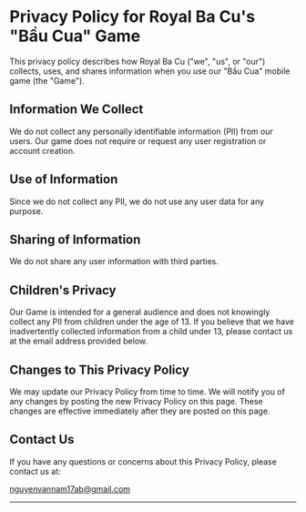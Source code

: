 # Privacy Policy for Royal Ba Cu's "Bầu Cua" Game

This privacy policy describes how Royal Ba Cu ("we", "us", or "our") collects, uses, and shares information when you use our "Bầu Cua" mobile game (the "Game").

## Information We Collect

We do not collect any personally identifiable information (PII) from our users. Our game does not require or request any user registration or account creation.

## Use of Information

Since we do not collect any PII, we do not use any user data for any purpose.

## Sharing of Information

We do not share any user information with third parties.

## Children's Privacy

Our Game is intended for a general audience and does not knowingly collect any PII from children under the age of 13. If you believe that we have inadvertently collected information from a child under 13, please contact us at the email address provided below.

## Changes to This Privacy Policy

We may update our Privacy Policy from time to time. We will notify you of any changes by posting the new Privacy Policy on this page. These changes are effective immediately after they are posted on this page.

## Contact Us

If you have any questions or concerns about this Privacy Policy, please contact us at:

nguyenvannam17ab@gmail.com

---
